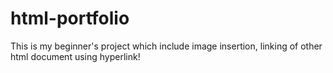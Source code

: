 # html-portfolio

This is my beginner's project which include image insertion, linking of other html document using hyperlink!
